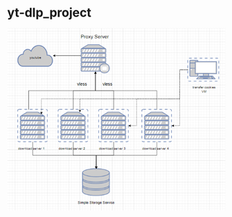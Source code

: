 # yt-dlp_project
![Иллюстрация к проекту](https://github.com/ztumanov/yt-dlp_project/blob/main/network%20diagram.png)
